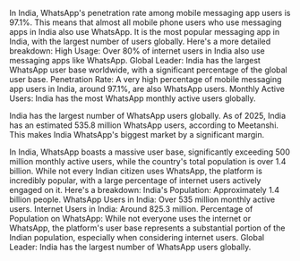 In India, WhatsApp's penetration rate among mobile messaging app users is 97.1%. This means that almost all mobile phone users who use messaging apps in India also use WhatsApp. It is the most popular messaging app in India, with the largest number of users globally. 
Here's a more detailed breakdown:
High Usage: Over 80% of internet users in India also use messaging apps like WhatsApp. 
Global Leader: India has the largest WhatsApp user base worldwide, with a significant percentage of the global user base. 
Penetration Rate: A very high percentage of mobile messaging app users in India, around 97.1%, are also WhatsApp users. 
Monthly Active Users: India has the most WhatsApp monthly active users globally. 



India has the largest number of WhatsApp users globally. As of 2025, India has an estimated 535.8 million WhatsApp users, according to Meetanshi. This makes India WhatsApp's biggest market by a significant margin. 


In India, WhatsApp boasts a massive user base, significantly exceeding 500 million monthly active users, while the country's total population is over 1.4 billion. While not every Indian citizen uses WhatsApp, the platform is incredibly popular, with a large percentage of internet users actively engaged on it. 
Here's a breakdown:
India's Population: Approximately 1.4 billion people. 
WhatsApp Users in India: Over 535 million monthly active users. 
Internet Users in India: Around 825.3 million. 
Percentage of Population on WhatsApp: While not everyone uses the internet or WhatsApp, the platform's user base represents a substantial portion of the Indian population, especially when considering internet users. 
Global Leader: India has the largest number of WhatsApp users globally. 


